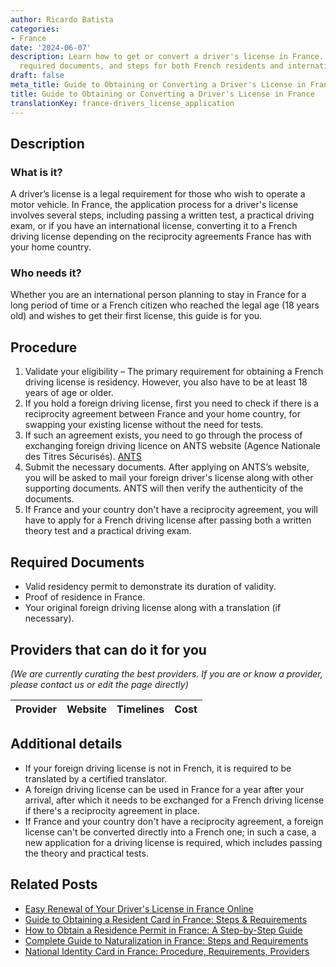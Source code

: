 ```yaml
---
author: Ricardo Batista
categories:
- France
date: '2024-06-07'
description: Learn how to get or convert a driver's license in France. Covers eligibility,
  required documents, and steps for both French residents and international holders.
draft: false
meta_title: Guide to Obtaining or Converting a Driver's License in France
title: Guide to Obtaining or Converting a Driver's License in France
translationKey: france-drivers_license_application
---
```


## Description
### What is it?
A driver’s license is a legal requirement for those who wish to operate a motor vehicle. In France, the application process for a driver's license involves several steps, including passing a written test, a practical driving exam, or if you have an international license, converting it to a French driving license depending on the reciprocity agreements France has with your home country.

### Who needs it?
Whether you are an international person planning to stay in France for a long period of time or a French citizen who reached the legal age (18 years old) and wishes to get their first license, this guide is for you.

## Procedure
1. Validate your eligibility – The primary requirement for obtaining a French driving license is residency. However, you also have to be at least 18 years of age or older.
2. If you hold a foreign driving license, first you need to check if there is a reciprocity agreement between France and your home country, for swapping your existing license without the need for tests.
3. If such an agreement exists, you need to go through the process of exchanging foreign driving licence on ANTS website (Agence Nationale des Titres Sécurisés). [ANTS](https://permisdeconduire.ants.gouv.fr/)
4. Submit the necessary documents. After applying on ANTS’s website, you will be asked to mail your foreign driver's license along with other supporting documents. ANTS will then verify the authenticity of the documents.
5. If France and your country don't have a reciprocity agreement, you will have to apply for a French driving license after passing both a written theory test and a practical driving exam.

## Required Documents
- Valid residency permit to demonstrate its duration of validity.
- Proof of residence in France.
- Your original foreign driving license along with a translation (if necessary).

## Providers that can do it for you

_(We are currently curating the best providers. If you are or know a provider, please contact us or edit the page directly)_

| Provider        |     Website     |     Timelines    |       Cost      |
| :-------------: | :-------------: |  :-------------: | :-------------: |

## Additional details
- If your foreign driving license is not in French, it is required to be translated by a certified translator.
- A foreign driving license can be used in France for a year after your arrival, after which it needs to be exchanged for a French driving license if there's a reciprocity agreement in place. 
- If France and your country don't have a reciprocity agreement, a foreign license can't be converted directly into a French one; in such a case, a new application for a driving license is required, which includes passing the theory and practical tests.
## Related Posts

- [Easy Renewal of Your Driver's License in France Online](https://tramitit.com/guides/france/drivers_license_renewal/)
- [Guide to Obtaining a Resident Card in France: Steps & Requirements](https://tramitit.com/guides/france/resident_card_application/)
- [How to Obtain a Residence Permit in France: A Step-by-Step Guide](https://tramitit.com/guides/france/residence_permit_application/)
- [Complete Guide to Naturalization in France: Steps and Requirements](https://tramitit.com/guides/france/naturalization_application/)
- [National Identity Card in France: Procedure, Requirements, Providers](https://tramitit.com/guides/france/national_identity_card_application/)